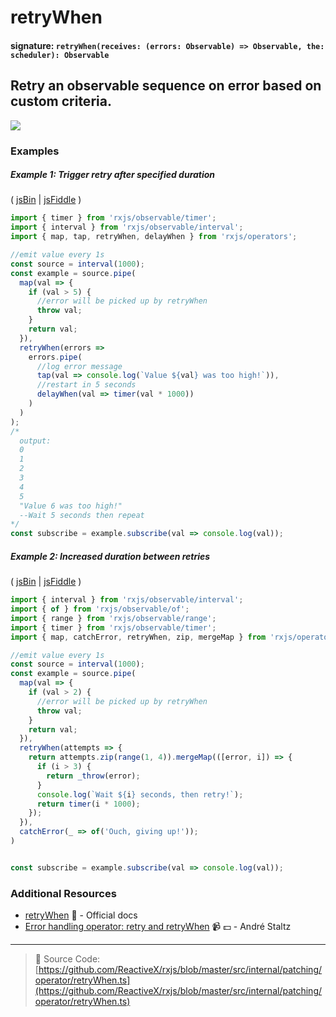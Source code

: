 # retryWhen

#### signature: `retryWhen(receives: (errors: Observable) => Observable, the: scheduler): Observable`

## Retry an observable sequence on error based on custom criteria.

<div class="ua-ad"><a href="https://ultimateangular.com/?ref=76683_kee7y7vk"><img src="https://ultimateangular.com/assets/img/banners/ua-leader.svg"></a></div>

### Examples

##### Example 1: Trigger retry after specified duration

( [jsBin](http://jsbin.com/miduqexalo/1/edit?js,console) |
[jsFiddle](https://jsfiddle.net/btroncone/49mkhsyr/) )

```js
import { timer } from 'rxjs/observable/timer';
import { interval } from 'rxjs/observable/interval';
import { map, tap, retryWhen, delayWhen } from 'rxjs/operators';

//emit value every 1s
const source = interval(1000);
const example = source.pipe(
  map(val => {
    if (val > 5) {
      //error will be picked up by retryWhen
      throw val;
    }
    return val;
  }),
  retryWhen(errors =>
    errors.pipe(
      //log error message
      tap(val => console.log(`Value ${val} was too high!`)),
      //restart in 5 seconds
      delayWhen(val => timer(val * 1000))
    )
  )
);
/*
  output:
  0
  1
  2
  3
  4
  5
  "Value 6 was too high!"
  --Wait 5 seconds then repeat
*/
const subscribe = example.subscribe(val => console.log(val));
```

##### Example 2: Increased duration between retries

( [jsBin](http://jsbin.com/nexuxoyifa/1/edit?js,console) |
[jsFiddle](https://jsfiddle.net/btroncone/tLx1c3j6/2/) )

```js
import { interval } from 'rxjs/observable/interval';
import { of } from 'rxjs/observable/of';
import { range } from 'rxjs/observable/range';
import { timer } from 'rxjs/observable/timer';
import { map, catchError, retryWhen, zip, mergeMap } from 'rxjs/operators';

//emit value every 1s
const source = interval(1000);
const example = source.pipe(
  map(val => {
    if (val > 2) {
      //error will be picked up by retryWhen
      throw val;
    }
    return val;
  }),
  retryWhen(attempts => {
    return attempts.zip(range(1, 4)).mergeMap(([error, i]) => {
      if (i > 3) {
        return _throw(error);
      }
      console.log(`Wait ${i} seconds, then retry!`);
      return timer(i * 1000);
    });
  }),
  catchError(_ => of('Ouch, giving up!'));
)


const subscribe = example.subscribe(val => console.log(val));
```

### Additional Resources

* [retryWhen](http://reactivex.io/rxjs/class/es6/Observable.js~Observable.html#instance-method-retryWhen)
  :newspaper: - Official docs
* [Error handling operator: retry and retryWhen](https://egghead.io/lessons/rxjs-error-handling-operator-retry-and-retrywhen?course=rxjs-beyond-the-basics-operators-in-depth)
  :video_camera: :dollar: - André Staltz

---

> :file_folder: Source Code:
> [https://github.com/ReactiveX/rxjs/blob/master/src/internal/patching/operator/retryWhen.ts](https://github.com/ReactiveX/rxjs/blob/master/src/internal/patching/operator/retryWhen.ts)
